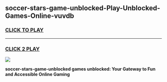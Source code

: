 
## soccer-stars-game-unblocked-Play-Unblocked-Games-Online-vuvdb
<h3>
<a href="https://premium76.site?title=soccer-stars-game-unblocked&ref=25A">CLICK TO PLAY</a></h3>
<hr>

<h3>
<a href="https://premium76.site?title=soccer-stars-game-unblocked&ref=25A">CLICK 2 PLAY</a>
  
</h3>

<a href="https://premium76.site?title=soccer-stars-game-unblocked&ref=25A"><img src="https://clearcache.store/games.png"></a>


**soccer-stars-game-unblocked games unblocked: Your Gateway to Fun and Accessible Online Gaming**
